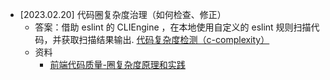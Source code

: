 


- [2023.02.20] 代码圈复杂度治理（如何检查、修正）
  - 答案：借助 eslint 的 CLIEngine ，在本地使用自定义的 eslint 规则扫描代码，并获取扫描结果输出.
  [代码复杂度检测（c-complexity）](https://github.com/ConardLi/awesome-cli/tree/master/code-complexity)
  - 资料
    - [前端代码质量-圈复杂度原理和实践](https://juejin.cn/post/6844903965792927751)

